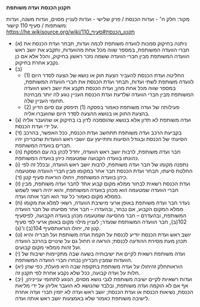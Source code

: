 **תקנון הכנסת**
**ועדה משותפת**

מקור: חלק ח׳ - ועדות הכנסת / פרק שלישי - ועדות לעניין מסוים, ועדות משנה, ועדות משותפות / סעיף 110
קישור: https://he.wikisource.org/wiki/תקנון_הכנסת#סעיף_110

 * (א) ניתנה בחיקוק סמכות לוועדה משותפת לכמה ועדות, תבחר ועדת הכנסת את חברי הוועדה המשותפת, במספר שווה מכל אחת מהוועדות, ותקבע את יושב ראש הוועדה המשותפת מבין חברי הוועדה ששמה נזכר ראשון בחיקוק, והכל אלא אם כן נקבע אחרת בחיקוק.
 * (ב) 
   * (1) החליטה ועדת הכנסת להעביר הצעת חוק או נושא של הצעה לסדר היום לוועדה משותפת לשתי ועדות, תבחר ועדת הכנסת את חברי הוועדה המשותפת, במספר שווה מכל אחת מהן; ועדת הכנסת תקבע את יושב ראש הוועדה המשותפת מבין חברי הוועדה שלדעת ועדת הכנסת העניין נוגע לה יותר מבחינת תחומי העניין שלה.
   * (2) פעילותה של ועדה משותפת כאמור בפסקה (1) תיפסק עם סיום הדיון בהצעת החוק או בנושא ההצעה לסדר היום שהועברו אליה.
 * (ג) ועדה משותפת לא תדון אלא בנושא שהוסמכה לדון בו בחיקוק או שהועבר אליה על ידי ועדת הכנסת.
 * (ד) בקביעת הרכב ועדה משותפת תתחשב ועדת הכנסת, ככל האפשר, בהרכב הסיעתי של הכנסת ובגודל הסיעות ותתייעץ עם יושבי ראש הוועדות שחבריהן יהיו חברים בוועדה המשותפת.
 * (ה) חבר ועדה משותפת, לרבות יושב ראש הוועדה, יחדל לכהן בה עם הפסקת כהונתו בוועדה הקבועה שמטעמה כיהן בוועדה המשותפת.
 * (ו) נתפנה מקומו של חבר ועדה משותפת, לרבות יושב ראש הוועדה, ובכלל זה לפי החלטת סיעתו, תבחר ועדת הכנסת חבר אחר במקומו מבין חברי הוועדה שמטעמה כיהן בוועדה המשותפת, ויחולו הוראות סעיף קטן (ד).
 * (ז) ועדת הכנסת רשאית לבחור ממלא מקום קבוע אחד לחבר ועדה משותפת, מבין חברי הוועדה שמטעמה הוא מכהן בוועדה המשותפת, והוא יהיה רשאי לשמש כממלא מקום כאמור כל עוד הוא חבר אותה ועדה.
 * (ח) נעדר חבר ועדה משותפת באופן ארעי מישיבת הוועדה, רשאי למלא את מקומו ממלא המקום הקבוע, אם נבחר, ובהעדרו – חבר אחר מסיעתו של חבר הוועדה המשותפת, ובהעדרם – חבר מהסיעה שמטעמה מכהן בוועדה הקבועה, לפיסעיף 102(ב), חבר הוועדה המשותפת שנעדר; לעניין מילוי מקום באופן ארעי לפי סעיף קטן זה, יחולו הוראותסעיף 104(ב) ו־(ג).
 * (ט) יושב ראש ועדת הכנסת יודיע לכנסת על הקמת ועדה משותפת ועל חבריה והיא תכהן מעת מסירת ההודעה לכנסת; הוראה זו תחול גם על שינויים בהרכב הוועדה ועל זהות ממלאי מקום קבועים.
 * (י) ועדה משותפת רשאית לקיים את ישיבותיה בשעה שבה מתקיימות ישיבות של הוועדות שמבין חבריהן נבחרו חברי הוועדה המשותפת.
 * (יא) הוראותחלק זהיחולו על ועדה משותפת בתקופה שבה היא פועלת, כפי שהן חלות על ועדה קבועה, ככל שלא נקבע אחרת לפי תקנון זה.
 * (יב) ועדות רשאיות לקיים ישיבה משותפת לגבי נושא מסוים, הנוגע לתחומי ענייניהן, אף אם לא הוקמה ועדה משותפת, ובלבד שהנושא לא הועבר אליהן על ידי מליאת הכנסת, נשיאות הכנסת או ועדת הכנסת; יושב ראש ועדה לא יזמין חברי ועדה אחרת לישיבה משותפת כאמור שלא באמצעות יושב ראש אותה ועדה.